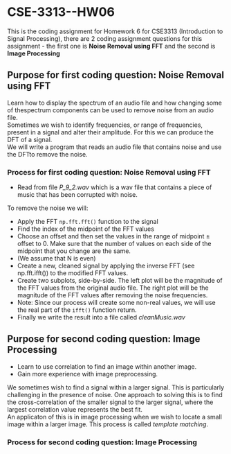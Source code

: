 # CSE-3313--HW06
This is the coding assignment for Homework 6 for CSE3313 (Introduction to Signal Processing), there are 2 coding assignment questions for this assignment - the first one is **Noise Removal using FFT** and the second is **Image Processing**


## Purpose for first coding question: Noise Removal using FFT
Learn how to display the spectrum of an audio file and how changing some of thespectrum components can be used to remove noise from an audio file.  
Sometimes we wish to identify frequencies, or range of frequencies, present in a signal and alter their amplitude. For this we can produce the DFT of a signal.  
 We will write a program that reads an audio file that contains noise and use the DFTto remove the noise.


### Process for first coding question: Noise Removal using FFT
* Read from file *P_9_2.wav* which is a wav file that contains a piece of music that has been corrupted with noise.  

To remove the noise we will:  
* Apply the FFT `np.fft.fft()` function to the signal
* Find the index of the midpoint of the FFT values
* Choose an offset and then set the values in the range of midpoint ± offset to 0. Make sure that the number of values on each side of the midpoint that you change are the same.
* (We assume that N is even)
* Create a new, cleaned signal by applying the inverse FFT (see np.fft.ifft()) to the modified FFT values.
* Create two subplots, side-by-side. The left plot will be the magnitude of the FFT values from the original audio file. The right plot will be the magnitude of the FFT values after removing the noise frequencies.
* Note: Since our process will create some non-real values, we will use the real part of the `ifft()` function return.
* Finally we write the result into a file called *cleanMusic.wav*


## Purpose for second coding question: Image Processing
*  Learn to use correlation to find an image within another image.
* Gain more experience with image preprocessing. 

We sometimes wish to find a signal within a larger signal. This is particularly challenging in the presence of noise. One approach to solving this is to find the cross-correlation of the smaller signal to the larger signal, where the largest correlation value represents the best fit.  
An applicaton of this is in image processing when we wish to locate a small image within a larger image. This process is called *template matching*.

### Process for second coding question: Image Processing
